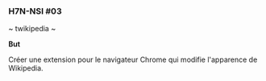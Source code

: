 ### H7N-NSI #03

~ twikipedia ~

**But**

Créer une extension pour le navigateur Chrome qui modifie l'apparence de Wikipedia.
